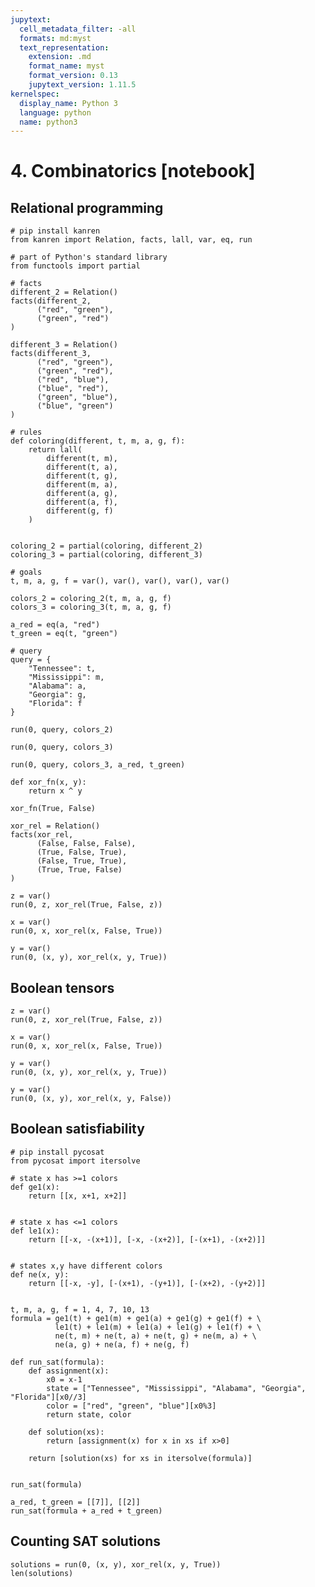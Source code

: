 ```yaml
---
jupytext:
  cell_metadata_filter: -all
  formats: md:myst
  text_representation:
    extension: .md
    format_name: myst
    format_version: 0.13
    jupytext_version: 1.11.5
kernelspec:
  display_name: Python 3
  language: python
  name: python3
---
```


# 4. Combinatorics [notebook]

## Relational programming

```{code-cell}
# pip install kanren
from kanren import Relation, facts, lall, var, eq, run

# part of Python's standard library
from functools import partial
```

```{code-cell}
# facts
different_2 = Relation()
facts(different_2,
      ("red", "green"),
      ("green", "red")
)

different_3 = Relation()
facts(different_3,
      ("red", "green"),
      ("green", "red"),
      ("red", "blue"),
      ("blue", "red"),
      ("green", "blue"),
      ("blue", "green") 
)
```

```{code-cell}
# rules
def coloring(different, t, m, a, g, f):
    return lall(
        different(t, m),
        different(t, a),
        different(t, g),
        different(m, a),
        different(a, g),
        different(a, f),
        different(g, f)
    )


coloring_2 = partial(coloring, different_2)
coloring_3 = partial(coloring, different_3)
```

```{code-cell}
# goals
t, m, a, g, f = var(), var(), var(), var(), var()

colors_2 = coloring_2(t, m, a, g, f)
colors_3 = coloring_3(t, m, a, g, f)

a_red = eq(a, "red")
t_green = eq(t, "green")
```

```{code-cell}
# query
query = { 
    "Tennessee": t,
    "Mississippi": m,
    "Alabama": a,
    "Georgia": g,
    "Florida": f
}
```

```{code-cell}
run(0, query, colors_2)
```

```{code-cell}
run(0, query, colors_3)
```

```{code-cell}
run(0, query, colors_3, a_red, t_green)
```

```{code-cell}
def xor_fn(x, y):
    return x ^ y

xor_fn(True, False)
```

```{code-cell}
xor_rel = Relation()
facts(xor_rel,
      (False, False, False),
      (True, False, True),
      (False, True, True),      
      (True, True, False)
)
      
z = var()
run(0, z, xor_rel(True, False, z))
```

```{code-cell}
x = var()
run(0, x, xor_rel(x, False, True))
```

```{code-cell}
y = var()
run(0, (x, y), xor_rel(x, y, True))
```

## Boolean tensors

```{code-cell}      
z = var()
run(0, z, xor_rel(True, False, z))
```

```{code-cell}
x = var()
run(0, x, xor_rel(x, False, True))
```

```{code-cell}
y = var()
run(0, (x, y), xor_rel(x, y, True))
```

```{code-cell}
y = var()
run(0, (x, y), xor_rel(x, y, False))
```

## Boolean satisfiability

```{code-cell}
# pip install pycosat
from pycosat import itersolve
```

```{code-cell}
# state x has >=1 colors
def ge1(x):
    return [[x, x+1, x+2]]


# state x has <=1 colors
def le1(x):
    return [[-x, -(x+1)], [-x, -(x+2)], [-(x+1), -(x+2)]]


# states x,y have different colors
def ne(x, y):
    return [[-x, -y], [-(x+1), -(y+1)], [-(x+2), -(y+2)]] 


t, m, a, g, f = 1, 4, 7, 10, 13
formula = ge1(t) + ge1(m) + ge1(a) + ge1(g) + ge1(f) + \
          le1(t) + le1(m) + le1(a) + le1(g) + le1(f) + \
          ne(t, m) + ne(t, a) + ne(t, g) + ne(m, a) + \
          ne(a, g) + ne(a, f) + ne(g, f)
```

```{code-cell}
def run_sat(formula):
    def assignment(x):
        x0 = x-1
        state = ["Tennessee", "Mississippi", "Alabama", "Georgia", "Florida"][x0//3]
        color = ["red", "green", "blue"][x0%3]
        return state, color
    
    def solution(xs):
        return [assignment(x) for x in xs if x>0]
    
    return [solution(xs) for xs in itersolve(formula)]


run_sat(formula)
```

```{code-cell}
a_red, t_green = [[7]], [[2]]
run_sat(formula + a_red + t_green)
```

## Counting SAT solutions

```{code-cell}
solutions = run(0, (x, y), xor_rel(x, y, True))
len(solutions)
```